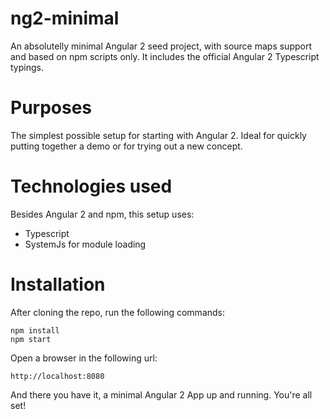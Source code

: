 # ng2-minimal
An absolutelly minimal Angular 2 seed project, with source maps support and based on npm scripts only. It includes the official Angular 2 Typescript typings.

# Purposes

The simplest possible setup for starting with Angular 2. Ideal for quickly putting together a demo or for trying out a new concept.

# Technologies used

Besides Angular 2 and npm, this setup uses:

- Typescript
- SystemJs for module loading 

# Installation 

After cloning the repo, run the following commands:

    npm install
    npm start 
    
Open a browser in the following url:

    http://localhost:8080
    
And there you have it, a minimal Angular 2 App up and running. You're all set!
